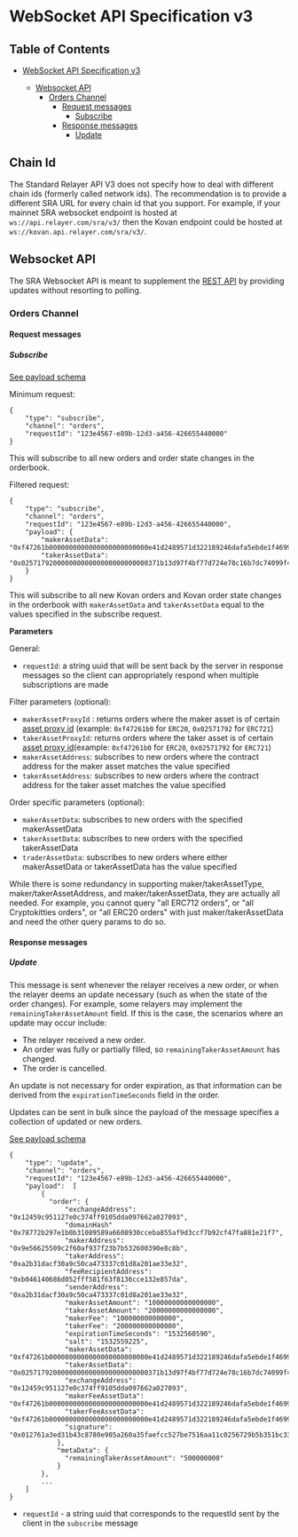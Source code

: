 # WebSocket API Specification v3

## Table of Contents

- [WebSocket API Specification v3](#websocket-api-specification-v3)

  - [Websocket API](#websocket-api)
    - [Orders Channel](#orders-channel)
      - [Request messages](#request-messages)
        - [Subscribe](#subscribe)
      - [Response messages](#response-messages)
        - [Update](#update)

## Chain Id

The Standard Relayer API V3 does not specify how to deal with different chain
ids (formerly called network ids). The recommendation is to provide a different
SRA URL for every chain id that you support. For example, if your mainnet SRA
websocket endpoint is hosted at `ws://api.relayer.com/sra/v3/` then the Kovan
endpoint could be hosted at `ws://kovan.api.relayer.com/sra/v3/`.

## Websocket API

The SRA Websocket API is meant to supplement the
[REST API](https://github.com/0xProject/standard-relayer-api/blob/master/http/v3.md)
by providing updates without resorting to polling.

### Orders Channel

#### Request messages

##### Subscribe

[See payload schema](https://github.com/0xProject/0x-monorepo/blob/development/packages/json-schemas/schemas/relayer_api_orders_channel_subscribe_schema.json#L1)

Minimum request:

```
{
    "type": "subscribe",
    "channel": "orders",
    "requestId": "123e4567-e89b-12d3-a456-426655440000"
}
```

This will subscribe to all new orders and order state changes in the orderbook.

Filtered request:

```
{
    "type": "subscribe",
    "channel": "orders",
    "requestId": "123e4567-e89b-12d3-a456-426655440000",
    "payload": {
        "makerAssetData": "0xf47261b0000000000000000000000000e41d2489571d322189246dafa5ebde1f4699f498",
        "takerAssetData": "0x02571792000000000000000000000000371b13d97f4bf77d724e78c16b7dc74099f40e840000000000000000000000000000000000000000000000000000000000000063"
    }
}
```

This will subscribe to all new Kovan orders and Kovan order state changes in the
orderbook with `makerAssetData` and `takerAssetData` equal to the values
specified in the subscribe request.

**Parameters**

General:

- `requestId`: a string uuid that will be sent back by the server in response
  messages so the client can appropriately respond when multiple subscriptions
  are made

Filter parameters (optional):

- `makerAssetProxyId` : returns orders where the maker asset is of certain
  [asset proxy id](https://0xproject.com/docs/0x.js#types-AssetProxyId)
  (example: `0xf47261b0` for `ERC20`, `0x02571792` for `ERC721`)
- `takerAssetProxyId`: returns orders where the taker asset is of certain
  [asset proxy id](https://0xproject.com/docs/0x.js#types-AssetProxyId)(example:
  `0xf47261b0` for `ERC20`, `0x02571792` for `ERC721`)
- `makerAssetAddress`: subscribes to new orders where the contract address for
  the maker asset matches the value specified
- `takerAssetAddress`: subscribes to new orders where the contract address for
  the taker asset matches the value specified

Order specific parameters (optional):

- `makerAssetData`: subscribes to new orders with the specified makerAssetData
- `takerAssetData`: subscribes to new orders with the specified takerAssetData
- `traderAssetData`: subscribes to new orders where either makerAssetData or
  takerAssetData has the value specified

While there is some redundancy in supporting maker/takerAssetType,
maker/takerAssetAddress, and maker/takerAssetData, they are actually all needed.
For example, you cannot query "all ERC712 orders", or "all Cryptokitties
orders", or "all ERC20 orders" with just maker/takerAssetData and need the other
query params to do so.

#### Response messages

##### Update

This message is sent whenever the relayer receives a new order, or when the
relayer deems an update necessary (such as when the state of the order changes).
For example, some relayers may implement the `remainingTakerAssetAmount` field.
If this is the case, the scenarios where an update may occur include:

- The relayer received a new order.
- An order was fully or partially filled, so `remainingTakerAssetAmount` has
  changed.
- The order is cancelled.

An update is not necessary for order expiration, as that information can be
derived from the `expirationTimeSeconds` field in the order.

Updates can be sent in bulk since the payload of the message specifies a
collection of updated or new orders.

[See payload schema](https://github.com/0xProject/0x-monorepo/blob/development/packages/json-schemas/schemas/relayer_api_orders_channel_update_response_schema.json#L1)

```
{
    "type": "update",
    "channel": "orders",
    "requestId": "123e4567-e89b-12d3-a456-426655440000",
    "payload":  [
        {
          "order": {
              "exchangeAddress": "0x12459c951127e0c374ff9105dda097662a027093",
              "domainHash" "0x78772b297e1b0b31089589a6608930cceba855af9d3ccf7b92cf47fa881e21f7",
              "makerAddress": "0x9e56625509c2f60af937f23b7b532600390e8c8b",
              "takerAddress": "0xa2b31dacf30a9c50ca473337c01d8a201ae33e32",
              "feeRecipientAddress": "0xb046140686d052fff581f63f8136cce132e857da",
              "senderAddress": "0xa2b31dacf30a9c50ca473337c01d8a201ae33e32",
              "makerAssetAmount": "10000000000000000",
              "takerAssetAmount": "20000000000000000",
              "makerFee": "100000000000000",
              "takerFee": "200000000000000",
              "expirationTimeSeconds": "1532560590",
              "salt": "1532559225",
              "makerAssetData": "0xf47261b0000000000000000000000000e41d2489571d322189246dafa5ebde1f4699f498",
              "takerAssetData": "0x02571792000000000000000000000000371b13d97f4bf77d724e78c16b7dc74099f40e840000000000000000000000000000000000000000000000000000000000000063",
              "exchangeAddress": "0x12459c951127e0c374ff9105dda097662a027093",
              "makerFeeAssetData": "0xf47261b0000000000000000000000000e41d2489571d322189246dafa5ebde1f4699f498",
              "takerFeeAssetData": "0xf47261b0000000000000000000000000e41d2489571d322189246dafa5ebde1f4699f498",
              "signature": "0x012761a3ed31b43c8780e905a260a35faefcc527be7516aa11c0256729b5b351bc33"
            },
            "metaData": {
              "remainingTakerAssetAmount": "500000000"
            }
        },
        ...
    ]
}
```

- `requestId` - a string uuid that corresponds to the requestId sent by the
  client in the `subscribe` message
